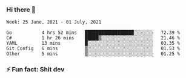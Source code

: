 ### Hi there 👋
<!--START_SECTION:waka-->
```text
Week: 25 June, 2021 - 01 July, 2021

Go           4 hrs 52 mins   ██████████████████░░░░░░░   72.39 % 
C#           1 hr 26 mins    █████▒░░░░░░░░░░░░░░░░░░░   21.46 % 
YAML         13 mins         █░░░░░░░░░░░░░░░░░░░░░░░░   03.35 % 
Git Config   6 mins          ▒░░░░░░░░░░░░░░░░░░░░░░░░   01.53 % 
Other        5 mins          ▒░░░░░░░░░░░░░░░░░░░░░░░░   01.25 % 
```
<!--END_SECTION:waka-->
<!--
**TG4LAaron/TG4LAaron** is a ✨ _special_ ✨ repository because its `README.md` (this file) appears on your GitHub profile.

Here are some ideas to get you started:

- 🔭 I’m currently working on ...
- 🌱 I’m currently learning ...
- 👯 I’m looking to collaborate on ...
- 🤔 I’m looking for help with ...
- 💬 Ask me about ...
- 📫 How to reach me: ...
- 😄 Pronouns: ...
- ⚡ Fun fact: ...
-->
### ⚡ Fun fact: Shit dev
